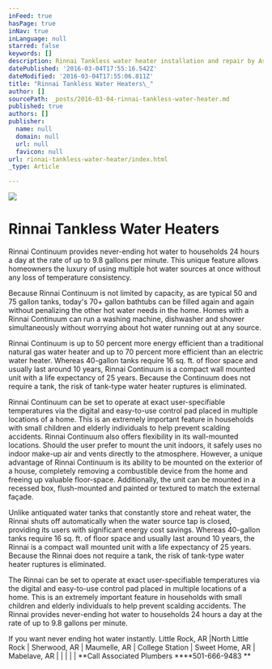 ```yaml
---
inFeed: true
hasPage: true
inNav: true
inLanguage: null
starred: false
keywords: []
description: Rinnai Tankless water heater installation and repair by Associated Plumbers 501-666-9483
datePublished: '2016-03-04T17:55:16.542Z'
dateModified: '2016-03-04T17:55:06.811Z'
title: "Rinnai Tankless Water Heaters\_"
author: []
sourcePath: _posts/2016-03-04-rinnai-tankless-water-heater.md
published: true
authors: []
publisher:
  name: null
  domain: null
  url: null
  favicon: null
url: rinnai-tankless-water-heater/index.html
_type: Article

---
```

![](https://imgflo.herokuapp.com/graph/vahj1ThiexotieMo/e827f286cca78e425112dc1aae1a0f2e/passthrough.jpg?height=365&input=https%3A%2F%2Fs3-us-west-2.amazonaws.com%2Fthe-grid-img%2Fp%2Fe41ed41abb0597588b3b394bd644f2f1ac91c7c5.jpg&width=750)

# Rinnai Tankless Water Heaters 

Rinnai Continuum provides never-ending hot water to households 24 hours a day at the rate of up to 9.8 gallons per minute.
This unique feature allows homeowners the luxury of using multiple hot water sources at once without any loss of temperature consistency. 

Because Rinnai Continuum is not limited by capacity, as are typical 50 and 75 gallon tanks, today's 70+ gallon bathtubs can be filled again and again without penalizing the other hot water needs in the home.
Homes with a Rinnai Continuum can run a washing machine, dishwasher and shower simultaneously without worrying about hot water running out at any source. 

Rinnai Continuum is up to 50 percent more energy efficient than a traditional natural gas water heater and up to 70 percent more efficient than an electric water heater. Whereas 40-gallon tanks require 16 sq. ft. of floor space and usually last around 10 years, Rinnai Continuum is a compact wall mounted unit with a life expectancy of 25 years. Because the Continuum does not require a tank, the risk of tank-type water heater ruptures is eliminated. 

Rinnai Continuum can be set to operate at exact user-specifiable temperatures via the digital and easy-to-use control pad placed in multiple locations of a home. This is an extremely important feature in households with small children and elderly individuals to help prevent scalding accidents. Rinnai Continuum also offers flexibility in its wall-mounted locations. Should the user prefer to mount the unit indoors, it safely uses no indoor make-up air and vents directly to the atmosphere. However, a unique advantage of Rinnai Continuum is its ability to be mounted on the exterior of a house, completely removing a combustible device from the home and freeing up valuable floor-space. Additionally, the unit can be mounted in a recessed box, flush-mounted and painted or textured to match the external façade. 

Unlike antiquated water tanks that constantly store and reheat water, the Rinnai shuts off automatically when the water source tap is closed, providing its users with significant energy cost savings. Whereas 40-gallon tanks require 16 sq. ft. of floor space and usually last around 10 years, the Rinnai is a compact wall mounted unit with a life expectancy of 25 years. Because the Rinnai does not require a tank, the risk of tank-type water heater ruptures is eliminated. 

The Rinnai can be set to operate at exact user-specifiable temperatures via the digital and easy-to-use control pad placed in multiple locations of a home. This is an extremely important feature in households with small children and elderly individuals to help prevent scalding accidents.
The Rinnai provides never-ending hot water to households 24 hours a day at the rate of up to 9.8 gallons per minute.

If you want never ending hot water instantly. Little Rock, AR |North Little Rock | Sherwood, AR | Maumelle, AR | College Station | Sweet Home, AR | Mabelave, AR | | | | | **Call Associated Plumbers ****501-666-9483 **